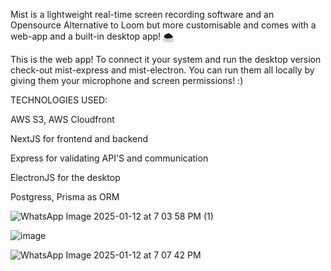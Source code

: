 Mist is a lightweight real-time screen recording software and an Opensource Alternative to Loom but more customisable and comes with a web-app and a built-in desktop app! 🌨️

This is the web app! To connect it your system and run the desktop version check-out mist-express and mist-electron. You can run them all locally by giving them your microphone and screen permissions! :)

TECHNOLOGIES USED: 

AWS S3, AWS Cloudfront 

NextJS for frontend and backend 

Express for validating API'S and communication 

ElectronJS for the desktop 

Postgress, Prisma as ORM

![WhatsApp Image 2025-01-12 at 7 03 58 PM (1)](https://github.com/user-attachments/assets/71f039ac-0a40-493e-969c-def07a1bb405)


![image](https://github.com/user-attachments/assets/0450b3b2-e8e1-4d5a-90b0-cdc8ff9c8d16)


![WhatsApp Image 2025-01-12 at 7 07 42 PM](https://github.com/user-attachments/assets/51e62a95-ec0c-4dc6-86e9-4ccf314b24f7)
